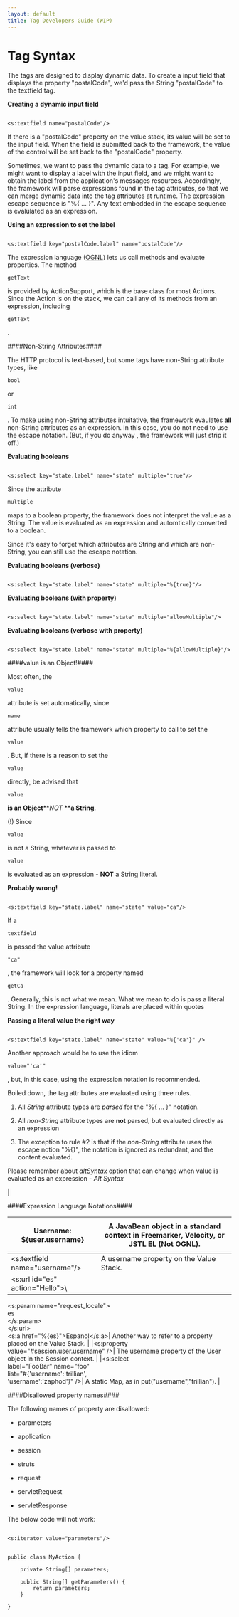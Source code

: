 ```yaml
---
layout: default
title: Tag Developers Guide (WIP)
---
```


# Tag Syntax

The tags are designed to display dynamic data. To create a input field that displays the property "postalCode", we'd pass the String "postalCode" to the textfield tag.

**Creating a dynamic input field**


~~~~~~~

<s:textfield name="postalCode"/>

~~~~~~~

If there is a "postalCode" property on the value stack, its value will be set to the input field. When the field is submitted back to the framework, the value of the control will be set back to the "postalCode" property.

Sometimes, we want to pass the dynamic data to a tag. For example, we might want to display a label with the input field, and we might want to obtain the label from the application's messages resources. Accordingly, the framework will parse expressions found in the tag attributes, so that we can merge dynamic data into the tag attributes at runtime. The expression escape sequence is "%{ ... }".  Any text embedded in the escape sequence is evalulated as an expression.

**Using an expression to set the label**


~~~~~~~

<s:textfield key="postalCode.label" name="postalCode"/>

~~~~~~~

The expression language ([OGNL](#PAGE_14198)) lets us call methods and evaluate properties. The method 

~~~~~~~
getText
~~~~~~~
 is provided by ActionSupport, which is the base class for most Actions. Since the Action is on the stack, we can call any of its methods from an expression, including 

~~~~~~~
getText
~~~~~~~
.

####Non-String Attributes####

The HTTP protocol is text-based, but some tags have non-String attribute types, like 

~~~~~~~
bool
~~~~~~~
 or 

~~~~~~~
int
~~~~~~~
. To make using non-String attributes intuitative, the framework evaulates **all** non-String attributes as an expression. In this case, you do not need to use the escape notation. (But, if you do anyway , the framework will just strip it off.)

**Evaluating booleans**


~~~~~~~

<s:select key="state.label" name="state" multiple="true"/>

~~~~~~~

Since the attribute 

~~~~~~~
multiple
~~~~~~~
 maps to a boolean property, the framework does not interpret the value as a String. The value is evaluated as an expression and automtically converted to a boolean.

Since it's easy to forget which attributes are String and which are non-String, you can still use the escape notation.

**Evaluating booleans (verbose)**


~~~~~~~

<s:select key="state.label" name="state" multiple="%{true}"/>

~~~~~~~

**Evaluating booleans (with property)**


~~~~~~~

<s:select key="state.label" name="state" multiple="allowMultiple"/>

~~~~~~~

**Evaluating booleans (verbose with property)**


~~~~~~~

<s:select key="state.label" name="state" multiple="%{allowMultiple}"/>

~~~~~~~

####value is an Object!####

Most often, the 

~~~~~~~
value
~~~~~~~
 attribute is set automatically, since 

~~~~~~~
name
~~~~~~~
 attribute usually tells the framework which property to call to set the 

~~~~~~~
value
~~~~~~~
. But, if there is a reason to set the 

~~~~~~~
value
~~~~~~~
 directly, be advised that 

~~~~~~~
value
~~~~~~~
**is an Object****_NOT_ ****a String**.

 (!)  Since 

~~~~~~~
value
~~~~~~~
 is not a String, whatever is passed to 

~~~~~~~
value
~~~~~~~
 is evaluated as an expression - **NOT** a String literal.

**Probably wrong!**


~~~~~~~

<s:textfield key="state.label" name="state" value="ca"/>

~~~~~~~

If a 

~~~~~~~
textfield
~~~~~~~
 is passed the value attribute 

~~~~~~~
"ca"
~~~~~~~
, the framework will look for a property named 

~~~~~~~
getCa
~~~~~~~
. Generally, this is not what we mean. What we mean to do is pass a literal String. In the expression language, literals are placed within quotes

**Passing a literal value the right way**


~~~~~~~

<s:textfield key="state.label" name="state" value="%{'ca'}" />

~~~~~~~

Another approach would be to use the idiom 

~~~~~~~
value="'ca'"
~~~~~~~
, but, in this case, using the expression notation is recommended.

Boiled down, the tag attributes are evaluated using three rules.

1. All _String_  attribute types are _parsed_  for the "%{ ... }" notation.

2. All _non-String_  attribute  types are **not** parsed, but evaluated directly as an expression

3. The exception to rule #2 is that if the _non-String_  attribute uses the escape notion "%{}", the notation is ignored as redundant, and the content evaluated.


Please remember about _altSyntax_  option that can change when value is evaluated as an expression - _Alt Syntax_ 

| 

####Expression Language Notations####

|<p>Username: \${user.username}</p>| A JavaBean object in a standard context in Freemarker, Velocity, or JSTL EL (Not OGNL). |
|-----------------------------------------|------------------------------------------------------------------------------------------|
|<s:textfield name="username"/>| A username property on the Value Stack. |
|<s:url id="es" action="Hello">\
  <s:param name="request_locale">\
    es\
  </s:param>\
</s:url>\
<s:a href="%{es}">Espanol</s:a>|  Another way to refer to a property placed on the Value Stack. |
|<s:property\
  value="#session.user.username" />| The username property of the User object in the Session context. |
|<s:select\
  label="FooBar" name="foo"\
  list="#{'username':'trillian',\
    'username':'zaphod'}" />|  A static Map, as in put("username","trillian"). |

####Disallowed property names####

The following names of property are disallowed:

+ parameters

+ application

+ session

+ struts

+ request

+ servletRequest

+ servletResponse

The below code will not work:


~~~~~~~

<s:iterator value="parameters"/>

~~~~~~~


~~~~~~~

public class MyAction {

    private String[] parameters;

    public String[] getParameters() {
        return parameters;
    }

}

~~~~~~~
